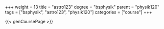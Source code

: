 +++
weight = 13
title = "astro123"
degree = "bsphysik"
parent = "physik120"
tags = ["bsphysik", "astro123", "physik120"]
categories = ["course"]
+++

{{< genCoursePage >}}
